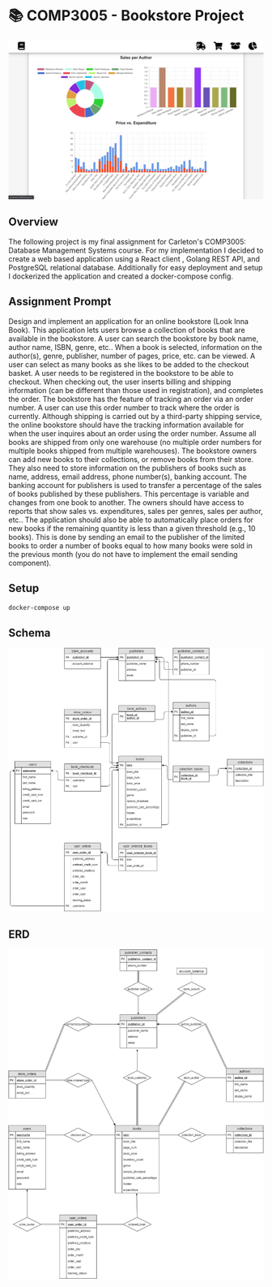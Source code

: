 # 📚 COMP3005 - Bookstore Project

<img src="./docs/screenshots/15-reportsview.png">

## Overview

The following project is my final assignment for Carleton's COMP3005: Database Management Systems course. For my implementation I decided to create a web based application using a React client , Golang REST API, and PostgreSQL relational database. Additionally for easy deployment and setup I dockerized the application and created a docker-compose config.

## Assignment Prompt

Design and implement an application for an online bookstore (Look Inna Book). This application lets users
browse a collection of books that are available in the bookstore. A user can search the bookstore by book
name, author name, ISBN, genre, etc.. When a book is selected, information on the author(s), genre, publisher,
number of pages, price, etc. can be viewed. A user can select as many books as she likes to be added to
the checkout basket. A user needs to be registered in the bookstore to be able to checkout. When checking
out, the user inserts billing and shipping information (can be different than those used in registration), and
completes the order. The bookstore has the feature of tracking an order via an order number. A user can
use this order number to track where the order is currently. Although shipping is carried out by a third-party
shipping service, the online bookstore should have the tracking information available for when the user inquires
about an order using the order number. Assume all books are shipped from only one warehouse (no multiple
order numbers for multiple books shipped from multiple warehouses). The bookstore owners can add new books
to their collections, or remove books from their store. They also need to store information on the publishers
of books such as name, address, email address, phone number(s), banking account. The banking account for
publishers is used to transfer a percentage of the sales of books published by these publishers. This percentage
is variable and changes from one book to another. The owners should have access to reports that show sales
vs. expenditures, sales per genres, sales per author, etc.. The application should also be able to automatically
place orders for new books if the remaining quantity is less than a given threshold (e.g., 10 books). This is done
by sending an email to the publisher of the limited books to order a number of books equal to how many books
were sold in the previous month (you do not have to implement the email sending component).

## Setup
```
docker-compose up
```

## Schema

<img src="./docs/schema.png">

## ERD

<img src="./docs/erd.png">